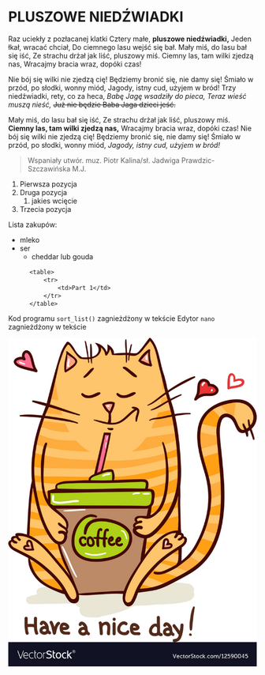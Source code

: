 # PLUSZOWE NIEDŹWIADKI

Raz uciekły z pozłacanej klatki Cztery małe, **pluszowe niedźwiadki,** Jeden łkał, wracać chciał, Do ciemnego lasu wejść się bał. Mały miś, do lasu bał się iść, Ze strachu drżał jak liść, pluszowy miś. Ciemny las, tam wilki zjedzą nas, Wracajmy bracia wraz, dopóki czas!

Nie bój się wilki nie zjedzą cię! Będziemy bronić się, nie damy się! Śmiało w przód, po słodki, wonny miód, Jagody, istny cud, użyjem w bród! Trzy niedźwiadki, rety, co za heca, *Babę Jagę wsadziły do pieca, Teraz wieść muszą nieść,* ~~Już nie będzie Baba Jaga dzieci jeść.~~

Mały miś, do lasu bał się iść, Ze strachu drżał jak liść, pluszowy miś. **Ciemny las, tam wilki zjedzą nas,** Wracajmy bracia wraz, dopóki czas! Nie bój się wilki nie zjedzą cię! Będziemy bronić się, nie damy się! Śmiało w przód, po słodki, wonny miód, *Jagody, istny cud, użyjem w bród!*

> Wspaniały utwór. muz. Piotr Kalina/sł. Jadwiga Prawdzic-Szczawińska M.J. 

1. Pierwsza pozycja
2. Druga pozycja
   1. jakies wcięcie
4. Trzecia pozycja

Lista zakupów:
- mleko
- ser
    - cheddar lub gouda

```
      <table>
          <tr>
              <td>Part 1</td>
          </tr>
      </table>
```
Kod programu `sort_list()` zagnieżdżony w tekście
Edytor <code>nano</code> zagnieżdżony w tekście

![This is an image of a cat](./kot.jpg)
